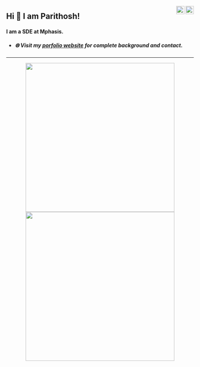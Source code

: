 <a href="https://twitter.com/thePPoojary" target="_blank" rel="nofollow"><img align="right" alt="Parithosh's Twitter" width="22px" src="https://ico.vercel.app/twitter/ffffff" /></a><a href="https://www.linkedin.com/in/parithoshpoojary/" target="_blank" rel="nofollow"><img align="right" alt="Parithosh's Linkdein" width="22px" src="https://ico.vercel.app/linkedin/ffffff" /></a>

## Hi 👋 I am Parithosh! 
#### I am a SDE at **Mphasis**. 

- ##### 🌐 Visit my [porfolio website](https://udcons.netlify.app) for complete background and contact.

---
<p align = "center">
  <img src = "https://github-readme-stats.vercel.app/api?username=parithoshpoojary&show_icons=true&theme=bear" width = 400>
  <img src = "https://github-readme-streak-stats.herokuapp.com?user=parithoshpoojary&theme=dark&hide_border=true" width = 400>
</p>
